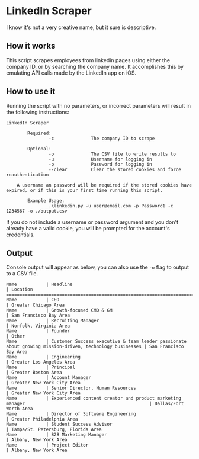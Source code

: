 # LinkedIn Scraper
I know it's not a very creative name, but it sure is descriptive.

## How it works
This script scrapes employees from linkedin pages using either the company ID, or by searching the company name. It accomplishes this by emulating API calls made by the LinkedIn app on iOS.

## How to use it
Running the script with no parameters, or incorrect parameters will result in the following instructions:
```
LinkedIn Scraper

        Required:
                -c              The company ID to scrape

        Optional:
                -o              The CSV file to write results to
                -u              Username for logging in
                -p              Password for logging in
                --clear         Clear the stored cookies and force reauthentication

    A username an password will be required if the stored cookies have expired, or if this is your first time running this script.

        Example Usage:
                .\linkedin.py -u user@email.com -p Password1 -c 1234567 -o ./output.csv
```

If you do not include a username or password argument and you don't already have a valid cookie, you will be prompted for the account's credentials.

## Output
Console output will appear as below, you can also use the `-o` flag to output to a CSV file. 
```
Name           | Headline                                                                                                | Location                                     
========================================================================================================================================================================
Name           | CEO                                                                                                     | Greater Chicago Area                         
Name           | Growth-focused CMO & GM                                                                                 | San Francisco Bay Area                       
Name           | Recruiting Manager                                                                                      | Norfolk, Virginia Area                       
Name           | Founder                                                                                                 | Other                                        
Name           | Customer Success executive & team leader passionate about growing mission-driven, technology businesses | San Francisco Bay Area                       
Name           | Engineering                                                                                             | Greater Los Angeles Area                     
Name           | Principal                                                                                               | Greater Boston Area                          
Name           | Account Manager                                                                                         | Greater New York City Area                   
Name           | Senior Director, Human Resources                                                                        | Greater New York City Area                   
Name           | Experienced content creator and product marketing manager                                               | Dallas/Fort Worth Area                       
Name           | Director of Software Engineering                                                                        | Greater Philadelphia Area                    
Name           | Student Success Advisor                                                                                 | Tampa/St. Petersburg, Florida Area           
Name           | B2B Marketing Manager                                                                                   | Albany, New York Area                        
Name           | Project Editor                                                                                          | Albany, New York Area                        

```
